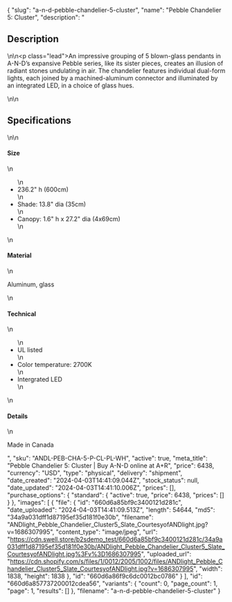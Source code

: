 {
  "slug": "a-n-d-pebble-chandelier-5-cluster",
  "name": "Pebble Chandelier 5: Cluster",
  "description": "<h2>Description</h2>\n<!-- split -->\n<p class=\"lead\">An impressive grouping of 5 blown-glass pendants in A-N-D’s expansive Pebble series, like its sister pieces, creates an illusion of radiant stones undulating in air. The chandelier features individual dual-form lights, each joined by a machined-aluminum connector and illuminated by an integrated LED, in a choice of glass hues.</p>\n<!-- split -->\n<h2>Specifications</h2>\n<!-- split -->\n<h4>Size</h4>\n<ul>\n<li>236.2\" h (600cm)</li>\n<li>Shade: 13.8\" dia (35cm)</li>\n<li>Canopy: 1.6\" h x 27.2\" dia (4x69cm)</li>\n</ul>\n<h4>Material</h4>\n<p>Aluminum, glass</p>\n<h4>Technical</h4>\n<ul>\n<li>UL listed</li>\n<li>Color temperature: 2700K</li>\n<li>Intergrated LED</li>\n</ul>\n<h4>Details</h4>\n<p>Made in Canada</p>",
  "sku": "ANDL-PEB-CHA-5-P-CL-PL-WH",
  "active": true,
  "meta_title": "Pebble Chandelier 5: Cluster | Buy A-N-D online at A+R",
  "price": 6438,
  "currency": "USD",
  "type": "physical",
  "delivery": "shipment",
  "date_created": "2024-04-03T14:41:09.044Z",
  "stock_status": null,
  "date_updated": "2024-04-03T14:41:10.006Z",
  "prices": [],
  "purchase_options": {
    "standard": {
      "active": true,
      "price": 6438,
      "prices": []
    }
  },
  "images": [
    {
      "file": {
        "id": "660d6a85bf9c3400121d281c",
        "date_uploaded": "2024-04-03T14:41:09.513Z",
        "length": 54644,
        "md5": "34a9a031dff1d87195ef35d181f0e30b",
        "filename": "ANDlight_Pebble_Chandelier_Cluster5_Slate_CourtesyofANDlight.jpg?v=1686307995",
        "content_type": "image/jpeg",
        "url": "https://cdn.swell.store/b2sdemo_test/660d6a85bf9c3400121d281c/34a9a031dff1d87195ef35d181f0e30b/ANDlight_Pebble_Chandelier_Cluster5_Slate_CourtesyofANDlight.jpg%3Fv%3D1686307995",
        "uploaded_url": "https://cdn.shopify.com/s/files/1/0012/2005/1002/files/ANDlight_Pebble_Chandelier_Cluster5_Slate_CourtesyofANDlight.jpg?v=1686307995",
        "width": 1838,
        "height": 1838
      },
      "id": "660d6a86f9c6dc0012bc0786"
    }
  ],
  "id": "660d6a857737200012cdea56",
  "variants": {
    "count": 0,
    "page_count": 1,
    "page": 1,
    "results": []
  },
  "filename": "a-n-d-pebble-chandelier-5-cluster"
}